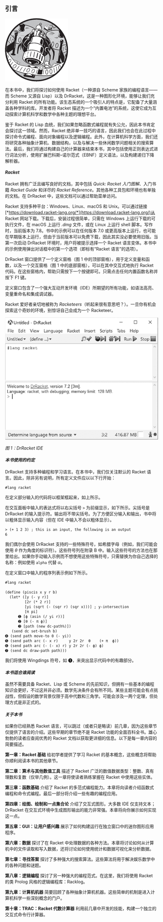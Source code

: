 ## 引言

![Image](img/common01.jpg)

在本书中，我们将探讨如何使用 Racket（一种源自 Scheme 家族的编程语言——而 Scheme 又源自 Lisp）以及 DrRacket，这是一种图形化环境，能够让我们充分利用 Racket 的所有功能。该生态系统的一个吸引人的特点是，它配备了大量涵盖各种学科的库。开发者将 Racket 描述为一个“内置电池”的系统，这使它成为互动探索计算机科学和数学中各种主题的理想平台。

鉴于 Racket 的 Lisp 血统，我们如果忽略函数式编程就有失公允，因此本书肯定会探讨这一领域。然而，Racket 绝非单一技巧的语言，因此我们也会在此过程中探讨命令式编程、面向对象编程以及逻辑编程。此外，在计算机科学方面，我们还将研究各种抽象计算机、数据结构，以及与解决一些休闲数学问题相关的搜索算法。最后，我们将通过构建自己的计算器来结束本书，其中包括使用正则表达式进行词法分析，使用扩展巴科斯–诺尔范式（EBNF）定义语法，以及构建递归下降解析器。

#### ***Racket***

Racket 拥有广泛且编写良好的文档，其中包括 *Quick: Racket 入门图解*、入门书籍 *Racket Guide* 和详尽的 *Racket Reference*。其他各种工具包和环境也有单独的文档。在 DrRacket 中，这些文档可以通过帮助菜单访问。

Racket 支持多种平台：Windows、Linux、macOS 和 Unix。可以通过链接[*https://download.racket-lang.org/*](https://download.racket-lang.org/)从 Racket 网站下载。下载后，安装过程很简单，只需在 Windows 上运行下载的可执行文件，在 macOS 上运行 *.dmg* 文件，或在 Linux 上运行 shell 脚本。写作时，当前版本为 7.8。书中的示例可以在任何版本 7.0 或更高版本上运行，也可能在早期版本上运行，但由于当前版本可以免费下载，因此其实没必要使用旧版。当第一次启动 DrRacket 环境时，用户将被提示选择一个 Racket 语言变体。本书中的示例使用弹出对话框中的第一个选项（即标有“Racket 语言”的选项）。

DrRacket 窗口提供了一个定义窗格（图 1 中的顶部窗格），用于定义变量和函数，以及一个交互窗格（图 1 中的底部窗格），可以在其中交互式地执行 Racket 代码。在这些窗格内，帮助只需按下一个按键即可。只需点击任何内置函数名称并按下 F1 键。

定义窗口包含了一个强大互动开发环境（IDE）所期望的所有功能，如语法高亮、变量重命名和集成调试器。

Racket 爱好者亲切地被称为 *Racketeers*（听起来很有意思吧？）。一旦你有机会探索这个奇妙的环境，别惊讶自己会成为一个 Racketeer。

![Image](img/00fig01.jpg)

*图 1：DrRacket IDE*

#### ***本书使用的约定***

DrRacket 支持多种编程和学习语言。在本书中，我们仅关注默认的 Racket 语言。因此，除非另有说明，所有定义文件应以以下行开始：

```
#lang racket
```

在定义部分输入的代码将以框架框起来，如上所示。

在交互面板中输入的表达式将以右尖括号 `>` 为前缀显示，如下所示。尖括号是 DrRacket 的输入提示符。输出将不带尖括号。为了方便区分输入和输出，书中将以粗体显示输入内容（但在 IDE 中输入不会以粗体显示）。

```
> (+ 1 2 3) ; this is an input, the following is an output
6
```

我们偶尔会使用 DrRacket 支持的一些特殊符号，如希腊字母（例如，我们可能会使用 *θ* 作为角度的标识符）。这些符号列在附录 B 中。输入这些符号的方法也在那里给出。如果你手动输入示例而不想使用这些特殊符号，只需替换为你自己选择的名称：例如使用 `alpha` 代替 *α*。

在定义窗口中输入的程序列表示例如下所示。

```
#lang racket

(define (piscis x y r b)
  (let* ([y (- y r)]
         [2r (* 2 r)]
         [yi (sqrt (- (sqr r) (sqr x)))] ; y-intersection
         [π pi]
      ➊ [ϕ (asin (/ yi r))]
      ➋ [θ (- π ϕ)]
      ➌ [path (new dc-path%)])
   (send dc set-brush b)
➍ (send path move-to 0 (- yi))
➎ (send path arc (- x r)     y 2r 2r  θ    (+ π  ϕ))
➏ (send path arc (- (- x) r) y 2r 2r (- ϕ) ϕ)
➐ (send dc draw-path path)))
```

我们将使用 Wingdings 符号，如 ➊，来突出显示代码中的有趣部分。

#### ***本书适合谁阅读***

虽然不需要具备 Racket、Lisp 或 Scheme 的先前知识，但拥有一些基本的编程知识会更好，不过这并非必须。数学先决条件会有所不同。某些主题可能会有点挑战性，但假设的数学背景仅限于高中代数和三角学。可能会涉及一两个定理，但处理方式是非正式的。

#### ***关于本书***

如果你已经熟悉 Racket 语言，可以跳过（或者只是略读）前几章，因为这些章节仅提供了语言的介绍。这些早期的章节绝不是 Racket 功能的全面百科全书。雄心勃勃的读者应查阅优秀的 Racket 文档以获取更详细的信息。以下是每一章内容的简要描述。

**第一章：Racket 基础** 给初学者提供了学习 Racket 的基本概念，这些概念将帮助你顺利阅读本书的其他章节。

**第二章：算术与其他数值工具** 描述了 Racket 广泛的数值数据类型：整数、真有理数和复数（仅举几例）。这一章将使读者熟练掌握在 Racket 中使用这些实体。

**第三章：函数基础** 介绍了 Racket 的多范式编程能力。本章将向读者介绍函数式编程和命令式编程。最后一部分将介绍一些有趣的编程应用。

**第四章：绘图、绘制和一点集合论** 介绍了交互式图形。大多数 IDE 仅支持文本；DrRacket 在交互式环境中生成图形输出的能力非常强。本章将向你展示如何实现这一点。

**第五章：GUI：让用户感兴趣** 展示了如何构建运行在独立窗口中的迷你图形应用程序。

**第六章：数据** 探讨了在 Racket 中处理数据的各种方法。本章将讨论如何从计算机中的文件读取和写入数据，还将讨论如何使用统计和数据可视化来分析数据。

**第七章：寻找答案** 探讨了多种强大的搜索算法。这些算法将用于解决娱乐数学中的各种问题和谜题。

**第八章：逻辑编程** 探讨了另一种强大的编程范式。在这里，我们将使用 Racket 的类 Prolog 风格的逻辑编程库：Racklog。

**第九章：计算机机器** 简要回顾了各种抽象计算机机器。这些简单的机制是进入计算机科学一些深刻概念的门户。

**第十章：TRAC：Racket 代数计算器** 利用前几章中开发的技能，构建一个独立的交互式命令行计算器。
